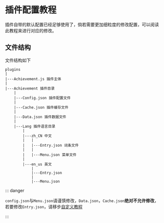 # 插件配置教程

插件自带的默认配置已经足够使用了，倘若需要更加细粒度的修改配置，可以阅读此教程来进行对应的修改。



## 文件结构

文件结构如下

```
plugins
|
|---Achievement.js 插件主体
|
|---Achievement 插件目录
    |
    |---Config.json 插件配置文件 
    |
    |---Cache.json 插件缓存文件
    |
    |---Data.json 插件数据文件
    |
    |---Lang 插件语言目录
        |
        |---zh_CN 中文
        |   |
        |   |---Entry.json 词条文件
        |   |
        |   |---Menu.json 菜单文件
        |
        |---en_us 英文
            |
            |---Entry.json
            |
            |---Menu.json

```



::: danger

`config.json`与`Menu.json`请谨慎修改，`Data.json`，`Cache.json`**绝对不允许修改**，若要修改`Entry.json`，请移步[自定义教程](../diy/README.md)

:::


